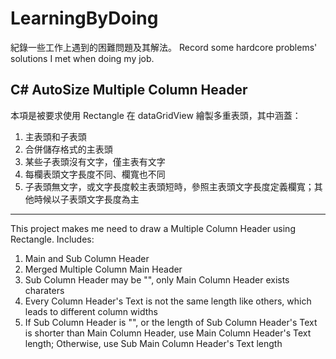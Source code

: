 # LearningByDoing
紀錄一些工作上遇到的困難問題及其解法。
Record some hardcore problems' solutions I met when doing my job.

C# AutoSize Multiple Column Header
-----------------------------------------------------------------------
本項是被要求使用 Rectangle 在 dataGridView 繪製多重表頭，其中涵蓋：
1. 主表頭和子表頭
2. 合併儲存格式的主表頭
3. 某些子表頭沒有文字，僅主表有文字
4. 每欄表頭文字長度不同、欄寬也不同
5. 子表頭無文字，或文字長度較主表頭短時，參照主表頭文字長度定義欄寬；其他時候以子表頭文字長度為主

-----------------------------------------------------------------------
This project makes me need to draw a Multiple Column Header using Rectangle. Includes:
1. Main and Sub Column Header
2. Merged Multiple Column Main Header
3. Sub Column Header may be "", only Main Column Header exists charaters
4. Every Column Header's Text is not the same length like others, which leads to different column widths
5. If Sub Column Header is "", or the length of Sub Column Header's Text is shorter than Main Column Header, use Main Column Header's Text length;
   Otherwise, use Sub Main Column Header's Text length
